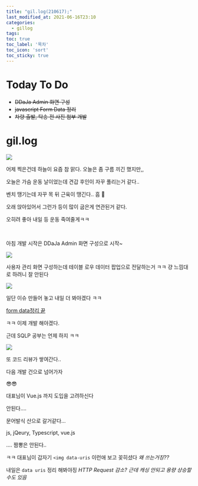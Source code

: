 ```yaml
---
title: "gil.log(210617);"
last_modified_at: 2021-06-16T23:10
categories: 
  - gillog
tags:
toc: true
toc_label: '목차'
toc_icon: 'sort'
toc_sticky: true
---
```

# Today To Do

- ~~DDaJa Admin 화면 구성~~
- ~~javascript Form Data 정리~~
- ~~차량 출발, 탁송 전 사진 첨부 개발~~

# gil.log

![](https://images.velog.io/images/gillog/post/5675c1d0-5766-409d-b2d2-c08989460014/image.png)

어제 찍은건데 하늘이 요즘 참 맑다.
오늘은 좀 구름 끼긴 했지만,,


오늘은 가슴 운동 날이었는데 견갑 후인이 자꾸 풀리는거 같다..

벤치 땡기는데 자꾸 목 뒤 근육이 땡긴다.. 흠 🤨

오래 앉아있어서 그런가 등이 많이 굽은게 연관된거 같다.

오히려 좋아 내일 등 운동 죽여줄게ㅋㅋ

<br>

아침 개발 시작은 DDaJa Admin 화면 구성으로 시작~


![](https://images.velog.io/images/gillog/post/b0369824-95ae-4dae-8207-d78f077ed8d5/image.png)

사용자 관리 화면 구성하는데 테이블 로우 데이터 팝업으로 전달하는거 ㅋㅋ 걍 느낌대로 하려니 잘 안된다

![](https://images.velog.io/images/gillog/post/3781f4d3-77fa-4f62-a8b8-affc8b7adb67/image.png)

일단 이슈 만들어 놓고 내일 더 봐야겠다 ㅋㅋ

[form data정리 끝](https://velog.io/@gillog/js-FormData)

ㅋㅋ 이제 개발 해야겠다.

근데 SQLP 공부는 언제 하지 ㅋㅋ

![](https://images.velog.io/images/gillog/post/1c45e622-354f-4f3b-88b2-4f51223d2301/image.png)


또 코드 리뷰가 쌓여간다..

다음 개발 건으로 넘어가자

😎😎

대표님이 Vue.js 까지 도입을 고려하신다

안된다....

문어발식 산으로 갈거같다...

js, jQeury, Typescript, vue.js

.... 짬뽕은 안된다..

ㅋㅋ 대표님이 갑자기 `<img data-uris` 이런애 보고 꽂히셨다
_왜 쓰는거징??_

내일은 `data uris` 정리 해봐야징
_HTTP Request 감소? 근데 캐싱 안되고 용량 상승할 수도 있음_

